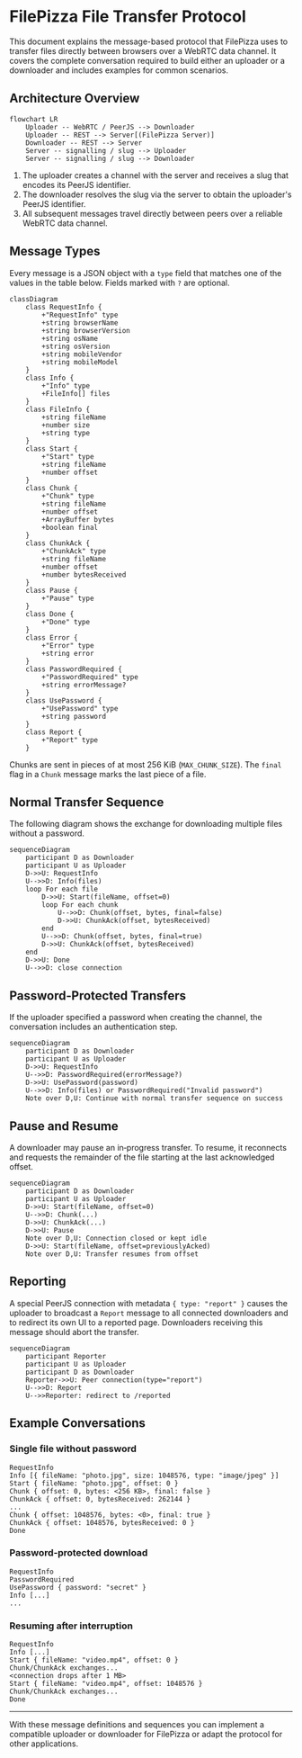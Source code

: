 # FilePizza File Transfer Protocol

This document explains the message-based protocol that FilePizza uses to
transfer files directly between browsers over a WebRTC data channel.  It
covers the complete conversation required to build either an uploader or a
downloader and includes examples for common scenarios.

## Architecture Overview

```mermaid
flowchart LR
    Uploader -- WebRTC / PeerJS --> Downloader
    Uploader -- REST --> Server[(FilePizza Server)]
    Downloader -- REST --> Server
    Server -- signalling / slug --> Uploader
    Server -- signalling / slug --> Downloader
```

1. The uploader creates a channel with the server and receives a slug that
   encodes its PeerJS identifier.
2. The downloader resolves the slug via the server to obtain the uploader's
   PeerJS identifier.
3. All subsequent messages travel directly between peers over a reliable
   WebRTC data channel.

## Message Types

Every message is a JSON object with a `type` field that matches one of the
values in the table below.  Fields marked with `?` are optional.

```mermaid
classDiagram
    class RequestInfo {
        +"RequestInfo" type
        +string browserName
        +string browserVersion
        +string osName
        +string osVersion
        +string mobileVendor
        +string mobileModel
    }
    class Info {
        +"Info" type
        +FileInfo[] files
    }
    class FileInfo {
        +string fileName
        +number size
        +string type
    }
    class Start {
        +"Start" type
        +string fileName
        +number offset
    }
    class Chunk {
        +"Chunk" type
        +string fileName
        +number offset
        +ArrayBuffer bytes
        +boolean final
    }
    class ChunkAck {
        +"ChunkAck" type
        +string fileName
        +number offset
        +number bytesReceived
    }
    class Pause {
        +"Pause" type
    }
    class Done {
        +"Done" type
    }
    class Error {
        +"Error" type
        +string error
    }
    class PasswordRequired {
        +"PasswordRequired" type
        +string errorMessage?
    }
    class UsePassword {
        +"UsePassword" type
        +string password
    }
    class Report {
        +"Report" type
    }
```

Chunks are sent in pieces of at most 256 KiB (`MAX_CHUNK_SIZE`). The `final` flag in a `Chunk` message marks the last piece of a file.

## Normal Transfer Sequence

The following diagram shows the exchange for downloading multiple files
without a password.

```mermaid
sequenceDiagram
    participant D as Downloader
    participant U as Uploader
    D->>U: RequestInfo
    U-->>D: Info(files)
    loop For each file
        D->>U: Start(fileName, offset=0)
        loop For each chunk
            U-->>D: Chunk(offset, bytes, final=false)
            D->>U: ChunkAck(offset, bytesReceived)
        end
        U-->>D: Chunk(offset, bytes, final=true)
        D->>U: ChunkAck(offset, bytesReceived)
    end
    D->>U: Done
    U-->>D: close connection
```

## Password‑Protected Transfers

If the uploader specified a password when creating the channel, the
conversation includes an authentication step.

```mermaid
sequenceDiagram
    participant D as Downloader
    participant U as Uploader
    D->>U: RequestInfo
    U-->>D: PasswordRequired(errorMessage?)
    D->>U: UsePassword(password)
    U-->>D: Info(files) or PasswordRequired("Invalid password")
    Note over D,U: Continue with normal transfer sequence on success
```

## Pause and Resume

A downloader may pause an in‑progress transfer.  To resume, it reconnects and
requests the remainder of the file starting at the last acknowledged offset.

```mermaid
sequenceDiagram
    participant D as Downloader
    participant U as Uploader
    D->>U: Start(fileName, offset=0)
    U-->>D: Chunk(...)
    D->>U: ChunkAck(...)
    D->>U: Pause
    Note over D,U: Connection closed or kept idle
    D->>U: Start(fileName, offset=previouslyAcked)
    Note over D,U: Transfer resumes from offset
```

## Reporting

A special PeerJS connection with metadata `{ type: "report" }` causes the
uploader to broadcast a `Report` message to all connected downloaders and to
redirect its own UI to a reported page.  Downloaders receiving this message
should abort the transfer.

```mermaid
sequenceDiagram
    participant Reporter
    participant U as Uploader
    participant D as Downloader
    Reporter->>U: Peer connection(type="report")
    U-->>D: Report
    U-->>Reporter: redirect to /reported
```

## Example Conversations

### Single file without password

```
RequestInfo
Info [{ fileName: "photo.jpg", size: 1048576, type: "image/jpeg" }]
Start { fileName: "photo.jpg", offset: 0 }
Chunk { offset: 0, bytes: <256 KB>, final: false }
ChunkAck { offset: 0, bytesReceived: 262144 }
...
Chunk { offset: 1048576, bytes: <0>, final: true }
ChunkAck { offset: 1048576, bytesReceived: 0 }
Done
```

### Password‑protected download

```
RequestInfo
PasswordRequired
UsePassword { password: "secret" }
Info [...]
...
```

### Resuming after interruption

```
RequestInfo
Info [...]
Start { fileName: "video.mp4", offset: 0 }
Chunk/ChunkAck exchanges...
<connection drops after 1 MB>
Start { fileName: "video.mp4", offset: 1048576 }
Chunk/ChunkAck exchanges...
Done
```

---

With these message definitions and sequences you can implement a compatible
uploader or downloader for FilePizza or adapt the protocol for other
applications.
